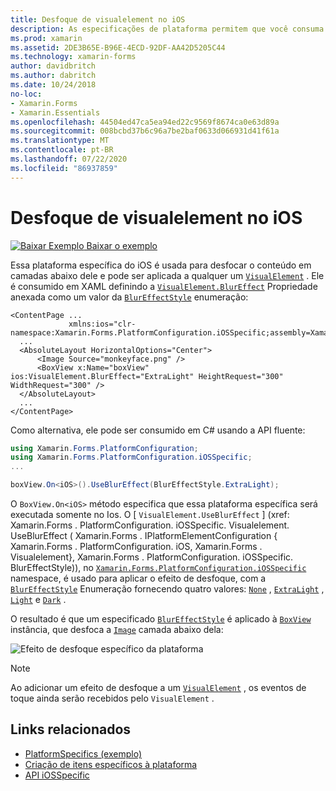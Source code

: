 ```yaml
---
title: Desfoque de visualelement no iOS
description: As especificações de plataforma permitem que você consuma a funcionalidade que só está disponível em uma plataforma específica, sem implementar renderizadores ou efeitos personalizados. Este artigo explica como consumir a plataforma específica do iOS que aplica o desfoque a um Visualelement.
ms.prod: xamarin
ms.assetid: 2DE3B65E-B96E-4ECD-92DF-AA42D5205C44
ms.technology: xamarin-forms
author: davidbritch
ms.author: dabritch
ms.date: 10/24/2018
no-loc:
- Xamarin.Forms
- Xamarin.Essentials
ms.openlocfilehash: 44504ed47ca5ea94ed22c9569f8674ca0e63d89a
ms.sourcegitcommit: 008bcbd37b6c96a7be2baf0633d066931d41f61a
ms.translationtype: MT
ms.contentlocale: pt-BR
ms.lasthandoff: 07/22/2020
ms.locfileid: "86937859"
---
```

# <a name="visualelement-blur-on-ios"></a>Desfoque de visualelement no iOS

[![Baixar Exemplo](~/media/shared/download.png) Baixar o exemplo](https://docs.microsoft.com/samples/xamarin/xamarin-forms-samples/userinterface-platformspecifics)

Essa plataforma específica do iOS é usada para desfocar o conteúdo em camadas abaixo dele e pode ser aplicada a qualquer um [`VisualElement`](xref:Xamarin.Forms.VisualElement) . Ele é consumido em XAML definindo a [`VisualElement.BlurEffect`](xref:Xamarin.Forms.PlatformConfiguration.iOSSpecific.VisualElement.BlurEffectProperty) Propriedade anexada como um valor da [`BlurEffectStyle`](xref:Xamarin.Forms.PlatformConfiguration.iOSSpecific.BlurEffectStyle) enumeração:

```xaml
<ContentPage ...
             xmlns:ios="clr-namespace:Xamarin.Forms.PlatformConfiguration.iOSSpecific;assembly=Xamarin.Forms.Core">
  ...
  <AbsoluteLayout HorizontalOptions="Center">
      <Image Source="monkeyface.png" />
      <BoxView x:Name="boxView" ios:VisualElement.BlurEffect="ExtraLight" HeightRequest="300" WidthRequest="300" />
  </AbsoluteLayout>
  ...
</ContentPage>
```

Como alternativa, ele pode ser consumido em C# usando a API fluente:

```csharp
using Xamarin.Forms.PlatformConfiguration;
using Xamarin.Forms.PlatformConfiguration.iOSSpecific;
...

boxView.On<iOS>().UseBlurEffect(BlurEffectStyle.ExtraLight);
```

O `BoxView.On<iOS>` método especifica que essa plataforma específica será executada somente no Ios. O [ `VisualElement.UseBlurEffect` ] (xref: Xamarin.Forms . PlatformConfiguration. iOSSpecific. Visualelement. UseBlurEffect ( Xamarin.Forms . IPlatformElementConfiguration { Xamarin.Forms . PlatformConfiguration. iOS, Xamarin.Forms . Visualelement}, Xamarin.Forms . PlatformConfiguration. iOSSpecific. BlurEffectStyle)), no [`Xamarin.Forms.PlatformConfiguration.iOSSpecific`](xref:Xamarin.Forms.PlatformConfiguration.iOSSpecific) namespace, é usado para aplicar o efeito de desfoque, com a [`BlurEffectStyle`](xref:Xamarin.Forms.PlatformConfiguration.iOSSpecific.BlurEffectStyle) Enumeração fornecendo quatro valores: [`None`](xref:Xamarin.Forms.PlatformConfiguration.iOSSpecific.BlurEffectStyle.None) , [`ExtraLight`](xref:Xamarin.Forms.PlatformConfiguration.iOSSpecific.BlurEffectStyle.ExtraLight) , [`Light`](xref:Xamarin.Forms.PlatformConfiguration.iOSSpecific.BlurEffectStyle.Light) e [`Dark`](xref:Xamarin.Forms.PlatformConfiguration.iOSSpecific.BlurEffectStyle.Dark) .

O resultado é que um especificado [`BlurEffectStyle`](xref:Xamarin.Forms.PlatformConfiguration.iOSSpecific.BlurEffectStyle) é aplicado à [`BoxView`](xref:Xamarin.Forms.BoxView) instância, que desfoca a [`Image`](xref:Xamarin.Forms.Image) camada abaixo dela:

![Efeito de desfoque específico da plataforma](applying-blur-images/blur-effect.png)

> [!NOTE]
> Ao adicionar um efeito de desfoque a um [`VisualElement`](xref:Xamarin.Forms.VisualElement) , os eventos de toque ainda serão recebidos pelo `VisualElement` .

## <a name="related-links"></a>Links relacionados

- [PlatformSpecifics (exemplo)](https://docs.microsoft.com/samples/xamarin/xamarin-forms-samples/userinterface-platformspecifics)
- [Criação de itens específicos à plataforma](~/xamarin-forms/platform/platform-specifics/index.md#creating-platform-specifics)
- [API iOSSpecific](xref:Xamarin.Forms.PlatformConfiguration.iOSSpecific)
